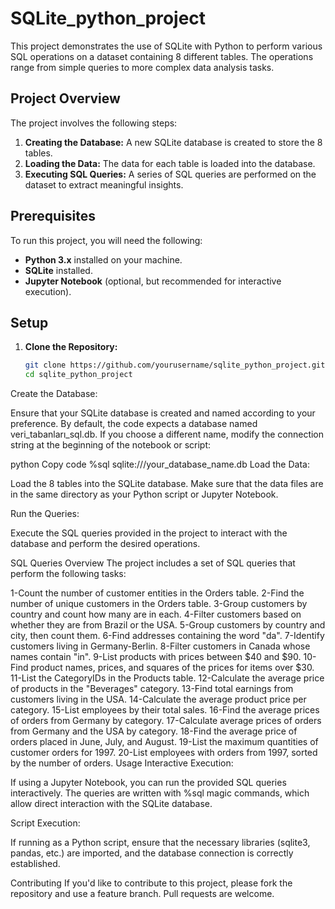 # SQLite_python_project

This project demonstrates the use of SQLite with Python to perform various SQL operations on a dataset containing 8 different tables. The operations range from simple queries to more complex data analysis tasks.

## Project Overview

The project involves the following steps:

1. **Creating the Database:** A new SQLite database is created to store the 8 tables.
2. **Loading the Data:** The data for each table is loaded into the database.
3. **Executing SQL Queries:** A series of SQL queries are performed on the dataset to extract meaningful insights.

## Prerequisites

To run this project, you will need the following:

- **Python 3.x** installed on your machine.
- **SQLite** installed.
- **Jupyter Notebook** (optional, but recommended for interactive execution).

## Setup

1. **Clone the Repository:**

   ```bash
   git clone https://github.com/yourusername/sqlite_python_project.git
   cd sqlite_python_project
Create the Database:

Ensure that your SQLite database is created and named according to your preference. By default, the code expects a database named veri_tabanları_sql.db. If you choose a different name, modify the connection string at the beginning of the notebook or script:

python
Copy code
%sql sqlite:///your_database_name.db
Load the Data:

Load the 8 tables into the SQLite database. Make sure that the data files are in the same directory as your Python script or Jupyter Notebook.

Run the Queries:

Execute the SQL queries provided in the project to interact with the database and perform the desired operations.

SQL Queries Overview
The project includes a set of SQL queries that perform the following tasks:

1-Count the number of customer entities in the Orders table.
2-Find the number of unique customers in the Orders table.
3-Group customers by country and count how many are in each.
4-Filter customers based on whether they are from Brazil or the USA.
5-Group customers by country and city, then count them.
6-Find addresses containing the word "da".
7-Identify customers living in Germany-Berlin.
8-Filter customers in Canada whose names contain "in".
9-List products with prices between $40 and $90.
10-Find product names, prices, and squares of the prices for items over $30.
11-List the CategoryIDs in the Products table.
12-Calculate the average price of products in the "Beverages" category.
13-Find total earnings from customers living in the USA.
14-Calculate the average product price per category.
15-List employees by their total sales.
16-Find the average prices of orders from Germany by category.
17-Calculate average prices of orders from Germany and the USA by category.
18-Find the average price of orders placed in June, July, and August.
19-List the maximum quantities of customer orders for 1997.
20-List employees with orders from 1997, sorted by the number of orders.
Usage
Interactive Execution:

If using a Jupyter Notebook, you can run the provided SQL queries interactively. The queries are written with %sql magic commands, which allow direct interaction with the SQLite database.

Script Execution:

If running as a Python script, ensure that the necessary libraries (sqlite3, pandas, etc.) are imported, and the database connection is correctly established.

Contributing
If you'd like to contribute to this project, please fork the repository and use a feature branch. Pull requests are welcome.
